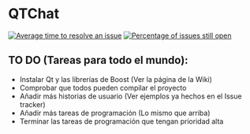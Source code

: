 # QTChat
[![Average time to resolve an issue](http://isitmaintained.com/badge/resolution/Dibad/Proyecto-FIS.svg)](http://isitmaintained.com/project/Dibad/Proyecto-FIS "Average time to resolve an issue")
[![Percentage of issues still open](http://isitmaintained.com/badge/open/Dibad/Proyecto-FIS.svg)](http://isitmaintained.com/project/Dibad/Proyecto-FIS "Percentage of issues still open")

## TO DO (Tareas para todo el mundo):
* Instalar Qt y las librerías de Boost (Ver la página de la Wiki)
* Comprobar que todos pueden compilar el proyecto
* Añadir más historias de usuario (Ver ejemplos ya hechos en el Issue tracker)
* Añadir más tareas de programación (Lo mismo que arriba)
* Terminar las tareas de programación que tengan prioridad alta
